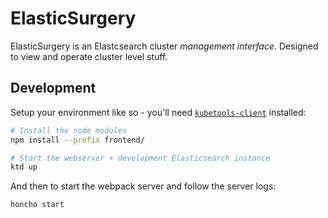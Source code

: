 # ElasticSurgery

ElasticSurgery is an Elastcsearch cluster _management interface_. Designed to view and operate cluster level stuff.

## Development

Setup your environment like so - you'll need [`kubetools-client`](https://github.com/EDITD/kubetools-client) installed:

```sh
# Install the node modules
npm install --prefix frontend/

# Start the webserver + development Elasticsearch instance
ktd up
```

And then to start the webpack server and follow the server logs:

```
honcho start
```
